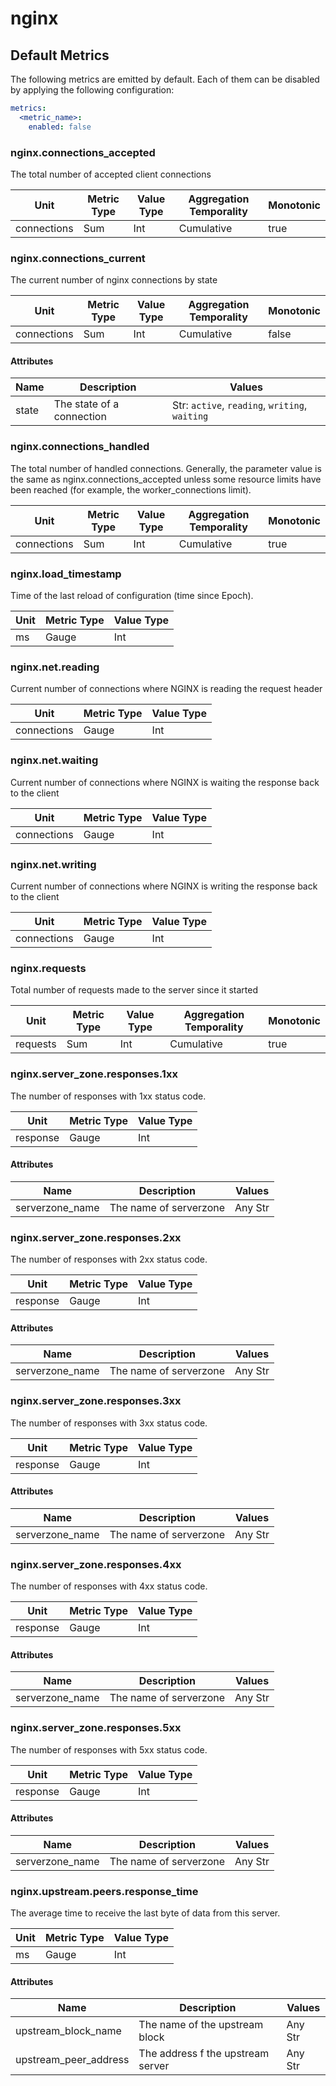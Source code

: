 [comment]: <> (Code generated by mdatagen. DO NOT EDIT.)

# nginx

## Default Metrics

The following metrics are emitted by default. Each of them can be disabled by applying the following configuration:

```yaml
metrics:
  <metric_name>:
    enabled: false
```

### nginx.connections_accepted

The total number of accepted client connections

| Unit | Metric Type | Value Type | Aggregation Temporality | Monotonic |
| ---- | ----------- | ---------- | ----------------------- | --------- |
| connections | Sum | Int | Cumulative | true |

### nginx.connections_current

The current number of nginx connections by state

| Unit | Metric Type | Value Type | Aggregation Temporality | Monotonic |
| ---- | ----------- | ---------- | ----------------------- | --------- |
| connections | Sum | Int | Cumulative | false |

#### Attributes

| Name | Description | Values |
| ---- | ----------- | ------ |
| state | The state of a connection | Str: ``active``, ``reading``, ``writing``, ``waiting`` |

### nginx.connections_handled

The total number of handled connections. Generally, the parameter value is the same as nginx.connections_accepted unless some resource limits have been reached (for example, the worker_connections limit).

| Unit | Metric Type | Value Type | Aggregation Temporality | Monotonic |
| ---- | ----------- | ---------- | ----------------------- | --------- |
| connections | Sum | Int | Cumulative | true |

### nginx.load_timestamp

Time of the last reload of configuration (time since Epoch).

| Unit | Metric Type | Value Type |
| ---- | ----------- | ---------- |
| ms | Gauge | Int |

### nginx.net.reading

Current number of connections where NGINX is reading the request header

| Unit | Metric Type | Value Type |
| ---- | ----------- | ---------- |
| connections | Gauge | Int |

### nginx.net.waiting

Current number of connections where NGINX is waiting the response back to the client

| Unit | Metric Type | Value Type |
| ---- | ----------- | ---------- |
| connections | Gauge | Int |

### nginx.net.writing

Current number of connections where NGINX is writing the response back to the client

| Unit | Metric Type | Value Type |
| ---- | ----------- | ---------- |
| connections | Gauge | Int |

### nginx.requests

Total number of requests made to the server since it started

| Unit | Metric Type | Value Type | Aggregation Temporality | Monotonic |
| ---- | ----------- | ---------- | ----------------------- | --------- |
| requests | Sum | Int | Cumulative | true |

### nginx.server_zone.responses.1xx

The number of responses with 1xx status code.

| Unit | Metric Type | Value Type |
| ---- | ----------- | ---------- |
| response | Gauge | Int |

#### Attributes

| Name | Description | Values |
| ---- | ----------- | ------ |
| serverzone_name | The name of serverzone | Any Str |

### nginx.server_zone.responses.2xx

The number of responses with 2xx status code.

| Unit | Metric Type | Value Type |
| ---- | ----------- | ---------- |
| response | Gauge | Int |

#### Attributes

| Name | Description | Values |
| ---- | ----------- | ------ |
| serverzone_name | The name of serverzone | Any Str |

### nginx.server_zone.responses.3xx

The number of responses with 3xx status code.

| Unit | Metric Type | Value Type |
| ---- | ----------- | ---------- |
| response | Gauge | Int |

#### Attributes

| Name | Description | Values |
| ---- | ----------- | ------ |
| serverzone_name | The name of serverzone | Any Str |

### nginx.server_zone.responses.4xx

The number of responses with 4xx status code.

| Unit | Metric Type | Value Type |
| ---- | ----------- | ---------- |
| response | Gauge | Int |

#### Attributes

| Name | Description | Values |
| ---- | ----------- | ------ |
| serverzone_name | The name of serverzone | Any Str |

### nginx.server_zone.responses.5xx

The number of responses with 5xx status code.

| Unit | Metric Type | Value Type |
| ---- | ----------- | ---------- |
| response | Gauge | Int |

#### Attributes

| Name | Description | Values |
| ---- | ----------- | ------ |
| serverzone_name | The name of serverzone | Any Str |

### nginx.upstream.peers.response_time

The average time to receive the last byte of data from this server.

| Unit | Metric Type | Value Type |
| ---- | ----------- | ---------- |
| ms | Gauge | Int |

#### Attributes

| Name | Description | Values |
| ---- | ----------- | ------ |
| upstream_block_name | The name of the upstream block | Any Str |
| upstream_peer_address | The address f the upstream server | Any Str |
